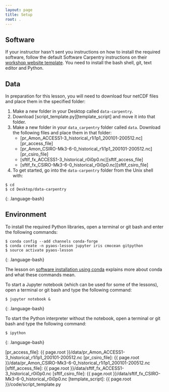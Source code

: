 ```yaml
---
layout: page
title: Setup
root: .
---
```


## Software

If your instructor hasn't sent you instructions on how to install the required software,
follow the default Software Carpentry instructions on their
[workshop website template](https://swcarpentry.github.io/workshop-template/).
You need to install the bash shell, git, text editor and Python. 


## Data

In preparation for this lesson,
you will need to download four netCDF files and place them in the specified folder:

1. Make a new folder in your Desktop called `data-carpentry`.
2. Download [script_template.py][template_script] and move it into that folder.
3. Make a new folder in your `data_carpentry` folder called `data`.
   Download the following files and place them in that folder:
   - [pr_Amon_ACCESS1-3_historical_r1i1p1_200101-200512.nc][pr_access_file]
   - [pr_Amon_CSIRO-Mk3-6-0_historical_r1i1p1_200101-200512.nc][pr_csiro_file]
   - [sftlf_fx_ACCESS1-3_historical_r0i0p0.nc][sftlf_access_file]
   - [sftlf_fx_CSIRO-Mk3-6-0_historical_r0i0p0.nc][sftlf_csiro_file]
4. To get started, go into the `data-carpentry` folder from the Unix shell with:

~~~
$ cd
$ cd Desktop/data-carpentry
~~~
{: .language-bash}

## Environment

To install the required Python libraries,
open a terminal or git bash and enter the following commands:

~~~
$ conda config --add channels conda-forge
$ conda create -n pyaos-lesson jupyter iris cmocean gitpython
$ source activate pyaos-lesson
~~~
{: .language-bash}

The lesson on [software installation using conda](https://data-lessons.github.io/python-aos-lesson/01-conda/index.html)
explains more about conda and what these commands mean.

To start a Jupyter notebook (which can be used for some of the lessons),
open a terminal or git bash and type the following command:

~~~
$ jupyter notebook &
~~~
{: .language-bash}

To start the Python interpreter without the notebook,
open a terminal or git bash and type the following command:

~~~
$ ipython
~~~
{: .language-bash}

[pr_access_file]: {{ page.root }}/data/pr_Amon_ACCESS1-3_historical_r1i1p1_200101-200512.nc
[pr_csiro_file]: {{ page.root }}/data/pr_Amon_CSIRO-Mk3-6-0_historical_r1i1p1_200101-200512.nc
[sftlf_access_file]: {{ page.root }}/data/sftlf_fx_ACCESS1-3_historical_r0i0p0.nc
[sftlf_csiro_file]: {{ page.root }}/data/sftlf_fx_CSIRO-Mk3-6-0_historical_r0i0p0.nc
[template_script]: {{ page.root }}/code/script_template.py
